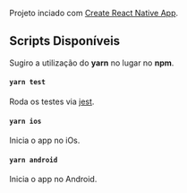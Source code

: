 Projeto inciado com [Create React Native App](https://github.com/react-community/create-react-native-app).

## Scripts Disponíveis

Sugiro a utilização do **yarn** no lugar no **npm**.

#### `yarn test`

Roda os testes via [jest](https://github.com/facebook/jest).

#### `yarn ios`

Inicia o app no iOs.

#### `yarn android`

Inicia o app no Android.